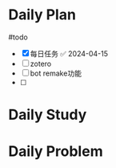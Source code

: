 # Daily Plan
#todo
- [x] 每日任务 ✅ 2024-04-15
- [ ] zotero
- [ ] bot remake功能
- [ ] 
# Daily Study
# Daily Problem